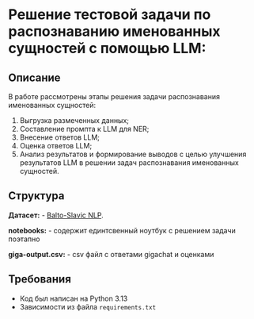# Решение тестовой задачи по распознаванию именованных сущностей с помощью LLM:

## Описание

  В работе рассмотрены этапы решения задачи распознавания именованных сущностей:
  1) Выгрузка размеченных данных;
  2) Составление промпта к LLM для NER;
  3) Внесение ответов LLM;
  4) Оценка ответов LLM;
  5) Анализ результатов и формирование выводов с целью улучшения результатов LLM в решении задач распознавания именованных сущностей.

## Структура

__Датасет:__ - [Balto-Slavic NLP](https://bsnlp.cs.helsinki.fi/bsnlp-2019/shared_task.html).

__notebooks:__ - содержит единтсвенный ноутбук с решением задачи поэтапно

__giga-output.csv:__ - csv файл с ответами gigachat и оценками

## Требования

- Код был написан на Python 3.13
- Зависимости из файла `requirements.txt`
